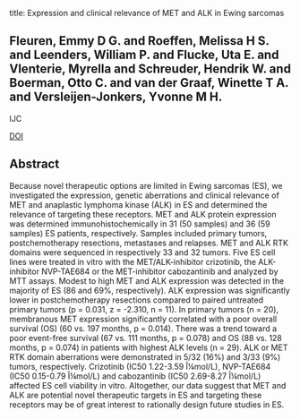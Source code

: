 title: Expression and clinical relevance of MET and ALK in Ewing sarcomas

## Fleuren, Emmy D G. and Roeffen, Melissa H S. and Leenders, William P. and Flucke, Uta E. and Vlenterie, Myrella and Schreuder, Hendrik W. and Boerman, Otto C. and van der Graaf, Winette T A. and Versleijen-Jonkers, Yvonne M H.
IJC

<a href="https://doi.org/10.1002/ijc.28047">DOI</a>

## Abstract
Because novel therapeutic options are limited in Ewing sarcomas (ES), we investigated the expression, genetic aberrations and clinical relevance of MET and anaplastic lymphoma kinase (ALK) in ES and determined the relevance of targeting these receptors. MET and ALK protein expression was determined immunohistochemically in 31 (50 samples) and 36 (59 samples) ES patients, respectively. Samples included primary tumors, postchemotherapy resections, metastases and relapses. MET and ALK RTK domains were sequenced in respectively 33 and 32 tumors. Five ES cell lines were treated in vitro with the MET/ALK-inhibitor crizotinib, the ALK-inhibitor NVP-TAE684 or the MET-inhibitor cabozantinib and analyzed by MTT assays. Modest to high MET and ALK expression was detected in the majority of ES (86 and 69%, respectively). ALK expression was significantly lower in postchemotherapy resections compared to paired untreated primary tumors (p = 0.031, z = -2.310, n = 11). In primary tumors (n = 20), membranous MET expression significantly correlated with a poor overall survival (OS) (60 vs. 197 months, p = 0.014). There was a trend toward a poor event-free survival (67 vs. 111 months, p = 0.078) and OS (88 vs. 128 months, p = 0.074) in patients with highest ALK levels (n = 29). ALK or MET RTK domain aberrations were demonstrated in 5/32 (16%) and 3/33 (9%) tumors, respectively. Crizotinib (IC50 1.22-3.59 Î¼mol/L), NVP-TAE684 (IC50 0.15-0.79 Î¼mol/L) and cabozantinib (IC50 2.69-8.27 Î¼mol/L) affected ES cell viability in vitro. Altogether, our data suggest that MET and ALK are potential novel therapeutic targets in ES and targeting these receptors may be of great interest to rationally design future studies in ES.

